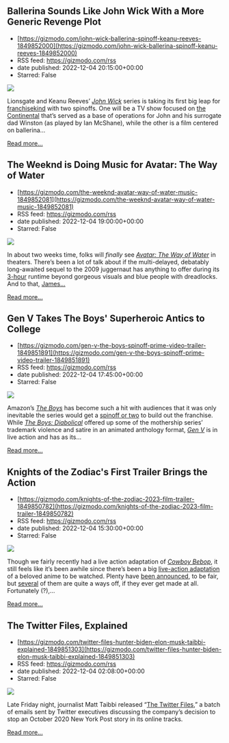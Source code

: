 ## Ballerina Sounds Like John Wick With a More Generic Revenge Plot
 - [https://gizmodo.com/john-wick-ballerina-spinoff-keanu-reeves-1849852000](https://gizmodo.com/john-wick-ballerina-spinoff-keanu-reeves-1849852000)
 - RSS feed: https://gizmodo.com/rss
 - date published: 2022-12-04 20:15:00+00:00
 - Starred: False

<img src="https://i.kinja-img.com/gawker-media/image/upload/s--eVZHMCL2--/c_fit,fl_progressive,q_80,w_636/38a360410d90bd0659756afe095fb9cb.jpg" /><p>Lionsgate and Keanu Reeves’ <a href="https://gizmodo.com/john-wick-chapter-4-trailer-baba-yaga-keanu-reeves-1849767607"><em>John Wick</em></a><em> </em>series is taking its first big leap for <a href="https://gizmodo.com/john-wick-lionsgate-video-game-possibility-1849748261">franchisekind</a> with two spinoffs. One will be a TV show focused on <a href="https://gizmodo.com/john-wick-the-continental-peacock-streaming-2023-1849413187">the  Continental</a> that’s served as a base of operations for John and his surrogate dad Winston (as played by Ian McShane), while the other is a film centered on ballerina…</p><p><a href="https://gizmodo.com/john-wick-ballerina-spinoff-keanu-reeves-1849852000">Read more...</a></p>

## The Weeknd is Doing Music for Avatar: The Way of Water
 - [https://gizmodo.com/the-weeknd-avatar-way-of-water-music-1849852081](https://gizmodo.com/the-weeknd-avatar-way-of-water-music-1849852081)
 - RSS feed: https://gizmodo.com/rss
 - date published: 2022-12-04 19:00:00+00:00
 - Starred: False

<img src="https://i.kinja-img.com/gawker-media/image/upload/s--eAqq_IeU--/c_fit,fl_progressive,q_80,w_636/8d8cd436a3f3ff1702032a8ae165a21b.jpg" /><p>In about two weeks time, folks will <em>finally </em>see <a href="https://gizmodo.com/new-avatar-2-trailer-james-cameron-pandora-fox-disney-1849810435"><em>Avatar: The Way of Water</em></a><em> </em>in theaters. There’s been a lot of talk about if the multi-delayed, debatably long-awaited sequel to the 2009 juggernaut has anything to offer during its <a href="https://gizmodo.com/avatar-the-way-of-water-runtime-3-hours-james-cameron-1849723154">3-hour</a> runtime beyond gorgeous visuals and blue people with dreadlocks. And to that, <a href="https://gizmodo.com/avatar-2-long-runtime-james-cameron-disney-fox-sequels-1849838107">James…</a></p><p><a href="https://gizmodo.com/the-weeknd-avatar-way-of-water-music-1849852081">Read more...</a></p>

## Gen V Takes The Boys' Superheroic Antics to College
 - [https://gizmodo.com/gen-v-the-boys-spinoff-prime-video-trailer-1849851891](https://gizmodo.com/gen-v-the-boys-spinoff-prime-video-trailer-1849851891)
 - RSS feed: https://gizmodo.com/rss
 - date published: 2022-12-04 17:45:00+00:00
 - Starred: False

<img src="https://i.kinja-img.com/gawker-media/image/upload/s--VkR9OUhy--/c_fit,fl_progressive,q_80,w_636/3c9a208d0bb5eba1fe115cb37f54b46c.jpg" /><p>Amazon’s <a href="https://gizmodo.com/ant-man-and-the-wasp-quantumania-ccxp-trailer-kang-1849824668"><em>The Boys</em></a><em> </em>has become such a hit with audiences that it was only inevitable the series would get a <a href="https://gizmodo.com/amazon-the-boys-spinoffs-in-production-1848974775">spinoff or two</a> to build out the franchise. While <a href="https://gizmodo.com/the-boys-diabolical-has-an-eye-popping-new-trailer-and-1848548190"><em>The Boys: Diabolical</em></a><em> </em>offered up some of the mothership series’ trademark violence and satire in an animated anthology format, <a href="https://gizmodo.com/the-boys-gen-v-college-spinoff-amazon-prime-1849188012"><em>Gen V</em></a><em> </em>is in live action and has as its…</p><p><a href="https://gizmodo.com/gen-v-the-boys-spinoff-prime-video-trailer-1849851891">Read more...</a></p>

## Knights of the Zodiac's First Trailer Brings the Action
 - [https://gizmodo.com/knights-of-the-zodiac-2023-film-trailer-1849850782](https://gizmodo.com/knights-of-the-zodiac-2023-film-trailer-1849850782)
 - RSS feed: https://gizmodo.com/rss
 - date published: 2022-12-04 15:30:00+00:00
 - Starred: False

<img src="https://i.kinja-img.com/gawker-media/image/upload/s--IpxmQn0Z--/c_fit,fl_progressive,q_80,w_636/6e6bfc30ab87d8f018a25e46d77b7fcd.jpg" /><p>Though we fairly recently had a live action adaptation of <a href="https://gizmodo.com/netflix-bids-sayonara-to-cowboy-bebop-which-has-been-c-1848189578"><em>Cowboy Bebop</em></a>, it still feels like it’s been awhile since there’s been a big <a href="https://gizmodo.com/the-first-look-at-netflixs-live-action-gundam-movie-is-1848023909">live-action adaptation</a> of a beloved anime to be watched. Plenty have <a href="https://gizmodo.com/the-my-hero-academia-live-action-film-has-a-director-1847484483">been announced</a>, to be fair, but <a href="https://gizmodo.com/one-piece-live-action-netflix-manga-anime-eiichiro-oda-1849022984">several</a> of them are quite a ways off, if they ever get made at all. Fortunately (?),…</p><p><a href="https://gizmodo.com/knights-of-the-zodiac-2023-film-trailer-1849850782">Read more...</a></p>

## The Twitter Files, Explained
 - [https://gizmodo.com/twitter-files-hunter-biden-elon-musk-taibbi-explained-1849851303](https://gizmodo.com/twitter-files-hunter-biden-elon-musk-taibbi-explained-1849851303)
 - RSS feed: https://gizmodo.com/rss
 - date published: 2022-12-04 02:08:00+00:00
 - Starred: False

<img src="https://i.kinja-img.com/gawker-media/image/upload/s--Dns1rQtO--/c_fit,fl_progressive,q_80,w_636/4c4af0fbc2e5a98c953cf78364c1d5f1.png" /><p>Late Friday night, journalist Matt Taibbi released “<a href="https://twitter.com/mtaibbi/status/1598822959866683394" rel="noopener noreferrer" target="_blank">The Twitter Files</a>,” a batch of emails sent by Twitter executives discussing the company’s decision to stop an October 2020 New York Post story in its online tracks.<br /></p><p><a href="https://gizmodo.com/twitter-files-hunter-biden-elon-musk-taibbi-explained-1849851303">Read more...</a></p>
